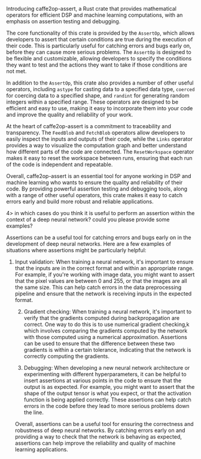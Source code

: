 Introducing caffe2op-assert, a Rust crate that
provides mathematical operators for efficient DSP
and machine learning computations, with an
emphasis on assertion testing and debugging.

The core functionality of this crate is provided
by the `AssertOp`, which allows developers to
assert that certain conditions are true during the
execution of their code. This is particularly
useful for catching errors and bugs early on,
before they can cause more serious problems. The
`AssertOp` is designed to be flexible and
customizable, allowing developers to specify the
conditions they want to test and the actions they
want to take if those conditions are not met.

In addition to the `AssertOp`, this crate also
provides a number of other useful operators,
including `astype` for casting data to a specified
data type, `coerced` for coercing data to
a specified shape, and `randint` for generating
random integers within a specified range. These
operators are designed to be efficient and easy to
use, making it easy to incorporate them into your
code and improve the quality and reliability of
your work.

At the heart of caffe2op-assert is a commitment to
traceability and transparency. The `FeedBlob` and
`FetchBlob` operators allow developers to easily
inspect the inputs and outputs of their code,
while the `Links` operator provides a way to
visualize the computation graph and better
understand how different parts of the code are
connected. The `ResetWorkspace` operator makes it
easy to reset the workspace between runs, ensuring
that each run of the code is independent and
repeatable.

Overall, caffe2op-assert is an essential tool for
anyone working in DSP and machine learning who
wants to ensure the quality and reliability of
their code. By providing powerful assertion
testing and debugging tools, along with a range of
other useful operators, this crate makes it easy
to catch errors early and build more robust and
reliable applications.

4> in which cases do you think it is useful to
perform an assertion within the context of a deep
neural network? could you please provide some
examples?

Assertions can be a useful tool for catching
errors and bugs early on in the development of
deep neural networks. Here are a few examples of
situations where assertions might be particularly
helpful:

1. Input validation: When training a neural
   network, it's important to ensure that the
   inputs are in the correct format and within an
   appropriate range. For example, if you're
   working with image data, you might want to
   assert that the pixel values are between 0 and
   255, or that the images are all the same
   size. This can help catch errors in the data
   preprocessing pipeline and ensure that the
   network is receiving inputs in the expected
   format.

   2. Gradient checking: When training a neural
   network, it's important to verify that the
   gradients computed during backpropagation are
   correct. One way to do this is to use numerical
   gradient checking,k which involves comparing
   the gradients computed by the network with
   those computed using a numerical
   approximation. Assertions can be used to ensure
   that the difference between these two gradients
   is within a certain tolerance, indicating that
   the network is correctly computing the
   gradients.

   3. Debugging: When developing a new neural
   network architecture or experimenting with
   different hyperparameters, it can be helpful to
   insert assertions at various points in the code
   to ensure that the output is as expected. For
   example, you might want to assert that the
   shape of the output tensor is what you expect,
   or that the activation function is being
   applied correctly. These assertions can help
   catch errors in the code before they lead to
   more serious problems down the line.

   Overall, assertions can be a useful tool for
   ensuring the correctness and robustness of deep
   neural networks. By catching errors early on
   and providing a way to check that the network
   is behaving as expected, assertions can help
   improve the reliability and quality of machine
   learning applications.
